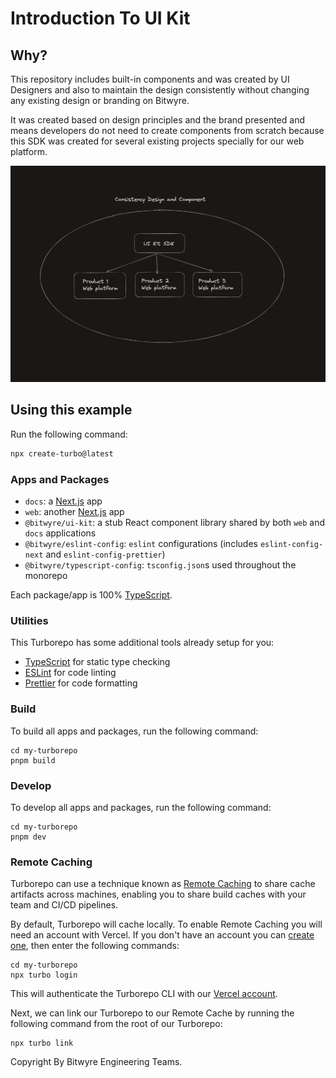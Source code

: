 # Introduction To UI Kit

## Why?

This repository includes built-in components and was created by UI Designers and also to maintain the design consistently without changing any existing design or branding on Bitwyre.

It was created based on design principles and the brand presented and means developers do not need to create components from scratch because this SDK was created for several existing projects specially for our web platform.

![usecase](usecase.png)

## Using this example

Run the following command:

```sh
npx create-turbo@latest
```

### Apps and Packages

- `docs`: a [Next.js](https://nextjs.org/) app
- `web`: another [Next.js](https://nextjs.org/) app
- `@bitwyre/ui-kit`: a stub React component library shared by both `web` and `docs` applications
- `@bitwyre/eslint-config`: `eslint` configurations (includes `eslint-config-next` and `eslint-config-prettier`)
- `@bitwyre/typescript-config`: `tsconfig.json`s used throughout the monorepo

Each package/app is 100% [TypeScript](https://www.typescriptlang.org/).

### Utilities

This Turborepo has some additional tools already setup for you:

- [TypeScript](https://www.typescriptlang.org/) for static type checking
- [ESLint](https://eslint.org/) for code linting
- [Prettier](https://prettier.io) for code formatting

### Build

To build all apps and packages, run the following command:

```
cd my-turborepo
pnpm build
```

### Develop

To develop all apps and packages, run the following command:

```
cd my-turborepo
pnpm dev
```

### Remote Caching

Turborepo can use a technique known as [Remote Caching](https://turbo.build/repo/docs/core-concepts/remote-caching) to share cache artifacts across machines, enabling you to share build caches with your team and CI/CD pipelines.

By default, Turborepo will cache locally. To enable Remote Caching you will need an account with Vercel. If you don't have an account you can [create one](https://vercel.com/signup), then enter the following commands:

```
cd my-turborepo
npx turbo login
```

This will authenticate the Turborepo CLI with our [Vercel account](https://vercel.com/docs/concepts/personal-accounts/overview).

Next, we can link our Turborepo to our Remote Cache by running the following command from the root of our Turborepo:

```
npx turbo link
```

Copyright By Bitwyre Engineering Teams.
